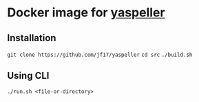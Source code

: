 # Docker image for [yaspeller](https://github.com/hcodes/yaspeller)

## Installation
`git clone https://github.com/jf17/yaspeller`
`cd src`
`./build.sh`


## Using CLI
`./run.sh <file-or-directory>`


